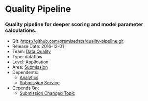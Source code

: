 # Quality Pipeline
### Quality pipeline for deeper scoring and model parameter calculations.
* Git: https://github.com/premisedata/quality-pipeline.git
* Release Date: 2016-12-01
* Team: [Data Quality](../teams/data-quality.md)
* Type: dataflow
* Level: Application
* Area: [Submission](../areas/submission.png)
* Dependents:
  * [Analytics](analytics-schema.md)
  * [Submission Service](submission-service.md)
* Depends On:
  * [Submission Changed Topic](submission-topic-changed.md)
